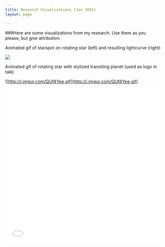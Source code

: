 ```yaml
---
title: Research Visualizations (Jan 2015)
layout: page

---
```


###Here are some visualizations from my research. Use them as you please, but give attribution.


Animated gif of starspot on rotating star (left) and resulting lightcurve (right)

![](http://i.imgur.com/HiqMF5W.gif)


Animated gif of rotating star with stylized transiting planet (used as logo in talk)

![http://i.imgur.com/QUf4Yee.gif](http://i.imgur.com/QUf4Yee.gif)




<iframe src="//player.vimeo.com/video/116912802?byline=0&amp;portrait=0&amp;color=ffffff" width="500" height="500" frameborder="0" webkitallowfullscreen mozallowfullscreen allowfullscreen></iframe>